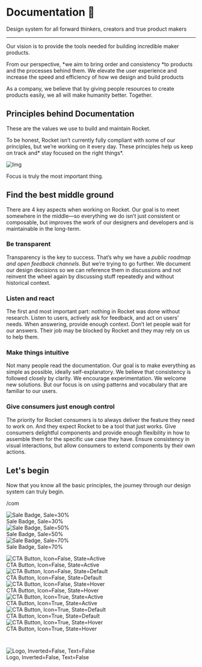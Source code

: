 
# Documentation 🚀

Design system for all forward thinkers, creators and true product makers

---

Our vision is to provide the tools needed for building incredible maker products.

From our perspective, *we aim to bring order and consistency *to products and the processes behind them. We elevate the user experience and increase the speed and efficiency of how we design and build products

As a company, we believe that by giving people resources to create products easily, we all will make humanity better. Together.

## Principles behind Documentation

These are the values we use to build and maintain Rocket.

To be honest, Rocket isn’t currently fully compliant with some of our principles, but we’re working on it every day. These principles help us keep on track and* stay focused on the right things*.

![Img](https://studio-assets.supernova.io/design-systems/14533/9289758a-6300-472a-bbc6-a57098081abf.jpeg?Expires=1990828800&Policy=eyJTdGF0ZW1lbnQiOlt7IlJlc291cmNlIjoiaHR0cHM6Ly9zdHVkaW8tYXNzZXRzLnN1cGVybm92YS5pby9kZXNpZ24tc3lzdGVtcy8xNDUzMy85Mjg5NzU4YS02MzAwLTQ3MmEtYmJjNi1hNTcwOTgwODFhYmYuanBlZyIsIkNvbmRpdGlvbiI6eyJEYXRlTGVzc1RoYW4iOnsiQVdTOkVwb2NoVGltZSI6MTk5MDgyODgwMH19fV19&Signature=E9DL6D-ZtS~4qaH18y5tnHC4gtpQUzZb85NmDFMuezn~MaWHPSumzBv6tXkxGqSgGyKh~9FaYnbfHkcJhU~4F~jdbuY70gbRxUpvnBtyCpz8o0mci-d2A9WoIZ3RGl11izD3c2WMfUaKhSaFlUw8cTGP-9vrqeUi58O2P4zYT9eAeyvOIFzQXgIgljhxiB9mIVU5a4j1vDL8ntJpagEZukKRskOgMrrB4LNQ-nRsvXFF7W5C5EkdoZPZf4jFxcQu2Yj6M9-bqNBXubYMsYYhEXqvqUOAnYVaE59E5PSSe43HKv2gp1ajSJ3ttHtTtCITO8Vyfh1FoTl03Z18ki8iZg__&Key-Pair-Id=APKAJGK34LCCAUR7N6LA)

Focus is truly the most important thing.

## Find the best middle ground

There are 4 key aspects when working on Rocket. Our goal is to meet somewhere in the middle—so everything we do isn’t just consistent or composable, but improves the work of our designers and developers and is maintainable in the long-term.

### Be transparent

Transparency is the key to success. That’s why we have a *public roadmap and open feedback channels*. But we’re trying to go further. We document our design decisions so we can reference them in discussions and not reinvent the wheel again by discussing stuff repeatedly and without historical context.

### Listen and react

The first and most important part: nothing in Rocket was done without research. Listen to users, actively ask for feedback, and act on users’ needs. When answering, provide enough context. Don’t let people wait for our answers. Their job may be blocked by Rocket and they may rely on us to help them.

### Make things intuitive

Not many people read the documentation. Our goal is to make everything as simple as possible, ideally self-explanatory. We believe that consistency is followed closely by clarity. We encourage experimentation. We welcome new solutions. But our focus is on using patterns and vocabulary that are familiar to our users.

### Give consumers just enough control

The priority for Rocket consumers is to always deliver the feature they need to work on. And they expect Rocket to be a tool that just works. Give consumers delightful components and provide enough flexibility in how to assemble them for the specific use case they have. Ensure consistency in visual interactions, but allow consumers to extend components by their own actions.

## Let's begin

Now that you know all the basic principles, the journey through our design system can truly begin.

/com

  
![Sale Badge, Sale=30%](https://studio-assets.supernova.io/design-systems/14533/dd2ef393-11a8-43e0-a7d2-e752d2efed08.png?Expires=1990828800&Policy=eyJTdGF0ZW1lbnQiOlt7IlJlc291cmNlIjoiaHR0cHM6Ly9zdHVkaW8tYXNzZXRzLnN1cGVybm92YS5pby9kZXNpZ24tc3lzdGVtcy8xNDUzMy9kZDJlZjM5My0xMWE4LTQzZTAtYTdkMi1lNzUyZDJlZmVkMDgucG5nIiwiQ29uZGl0aW9uIjp7IkRhdGVMZXNzVGhhbiI6eyJBV1M6RXBvY2hUaW1lIjoxOTkwODI4ODAwfX19XX0_&Signature=ZMYHl6AMIOUrHr5m5~XgXw5y0n8YqEfEzWtc2rIbbvfzCer~CoWv6HSaTN-~qvdu5POgUVWnVE2aUFcSZj7I-vKAhkkxy7PA4jBnHLHg7k9GdG3teeLtW3jBAEjZEWFxjYTRMLQyrLkNHmgEaIq7qSloWgsGlqYn~8GPNIsaPubEKq5I7ULE6Yuxaa19~Ffu5tgp0PuEifKId4M92QYPwy8HGAoe7NmN2CqE57k1xp5dIrTkhZvTKqFOZCyxIyUSWZcwQmhud5qLktMKtziHRHnsFlyZ4DOfg~ynDcGHB-~5wQXLbSz3~0dQRh~3lQLYUibjUD4x2yS74jJmym5UPg__&Key-Pair-Id=APKAJGK34LCCAUR7N6LA)  
Sale Badge, Sale=30%  
![Sale Badge, Sale=50%](https://studio-assets.supernova.io/design-systems/14533/f174b51a-2d7f-4055-8d40-dafd4cfdf9fc.png?Expires=1990828800&Policy=eyJTdGF0ZW1lbnQiOlt7IlJlc291cmNlIjoiaHR0cHM6Ly9zdHVkaW8tYXNzZXRzLnN1cGVybm92YS5pby9kZXNpZ24tc3lzdGVtcy8xNDUzMy9mMTc0YjUxYS0yZDdmLTQwNTUtOGQ0MC1kYWZkNGNmZGY5ZmMucG5nIiwiQ29uZGl0aW9uIjp7IkRhdGVMZXNzVGhhbiI6eyJBV1M6RXBvY2hUaW1lIjoxOTkwODI4ODAwfX19XX0_&Signature=TL9koIsRPZTzCl10uJcckFRwPTiQJrMbh-gLjUh8UCPxI2fHZmX9IrWXM-Z-tYUKOgPvH9O7ohs5pAPR-O-GaZEI2E4CEc3B2lieSypmH7zULxS9obv-DiRR3ZG69zxDKhbo-0~fWW-BsLC2EMCEgqg5oPcF5tqFMLA2dzWPZyIUYymdejxqBXoS~2yRKC2eMScBX2uDwk7SuSya2LP3rmrjFPAAjzphlKwpMP8ZbIEOwraMNuNuIIx6v9amnEJBvf7OVQ4w71y9bp77EtbcsBc0Z1uO4SsjZX502dKyqAiLn3IAedooUbZZlRaekqH4QGwV-uHkfb6T0ERhcNjYOQ__&Key-Pair-Id=APKAJGK34LCCAUR7N6LA)  
Sale Badge, Sale=50%  
![Sale Badge, Sale=70%](https://studio-assets.supernova.io/design-systems/14533/2967d6c9-1219-43c5-ada9-9305cc4125f7.png?Expires=1990828800&Policy=eyJTdGF0ZW1lbnQiOlt7IlJlc291cmNlIjoiaHR0cHM6Ly9zdHVkaW8tYXNzZXRzLnN1cGVybm92YS5pby9kZXNpZ24tc3lzdGVtcy8xNDUzMy8yOTY3ZDZjOS0xMjE5LTQzYzUtYWRhOS05MzA1Y2M0MTI1ZjcucG5nIiwiQ29uZGl0aW9uIjp7IkRhdGVMZXNzVGhhbiI6eyJBV1M6RXBvY2hUaW1lIjoxOTkwODI4ODAwfX19XX0_&Signature=MS5Wm3xszCsa1aIieh33TfUpd4wf8YbXwq~onS-BufjF834K4e3DcbXggpJp-qRWywL5DIu~~Yrf5G5C6xFbHWwIM20qQBSatWmaiFcoq5GujysSmm5lRQ5TiqflY6eNRZ6RE6ubQpQ~G~Zi6zjgx~gSnlgrp8vqHFbaO5~~lVe7NMTETXc2qBSqCzbFqfog573hDlBxHvePVuIjfNjTpCaABnE2nbWoNi2Fy5t8E9iOMuGVtsLFoS91xHCmMgbxtz-ZedFcB7c52WMCZ3p3X1fXEhNqjOoihbC2xjCgbyq448My8tAhUifahW7PqH-Kv-MEbV5gZxT~Du4~evg~AA__&Key-Pair-Id=APKAJGK34LCCAUR7N6LA)  
Sale Badge, Sale=70%  


  
![CTA Button, Icon=False, State=Active](https://studio-assets.supernova.io/design-systems/14533/f2863cdd-aa5a-4a92-a5cf-005303b5b562.png?Expires=1990828800&Policy=eyJTdGF0ZW1lbnQiOlt7IlJlc291cmNlIjoiaHR0cHM6Ly9zdHVkaW8tYXNzZXRzLnN1cGVybm92YS5pby9kZXNpZ24tc3lzdGVtcy8xNDUzMy9mMjg2M2NkZC1hYTVhLTRhOTItYTVjZi0wMDUzMDNiNWI1NjIucG5nIiwiQ29uZGl0aW9uIjp7IkRhdGVMZXNzVGhhbiI6eyJBV1M6RXBvY2hUaW1lIjoxOTkwODI4ODAwfX19XX0_&Signature=POwYGlnk39I5EtN1j3xNOYrOoMAWqqNIX6nx3w-jmVLBrxUXt4D539spVJ1cX4WcTOBNUAxIe4Mwf4BVYSy8A9~B3ufTKHPpmDopweCq9Vl6O7QExFBwZgDpS1~ywknHjQTtnG4ECg4tf0tmGie59eJgil3U6443qRqTejxLH-hobqzJP8JV-remBplQ7EGSG1xOCL1T7F6lIRzlcWeRREA3IGPSsn5GLWNFtuO4vBn9YG8u~XiSBv5ROXw-QWB9v3Cr3nB8fcDb26g6JvqyBVs5O5Y99WHG1igqB1IjB4kMIqAWdjCTe6riTdKeu6lppPML9GmUQMmU6he29raopA__&Key-Pair-Id=APKAJGK34LCCAUR7N6LA)  
CTA Button, Icon=False, State=Active  
![CTA Button, Icon=False, State=Default](https://studio-assets.supernova.io/design-systems/14533/3b16a9c8-a9fa-4984-8ac0-c5ea1de824ea.png?Expires=1990828800&Policy=eyJTdGF0ZW1lbnQiOlt7IlJlc291cmNlIjoiaHR0cHM6Ly9zdHVkaW8tYXNzZXRzLnN1cGVybm92YS5pby9kZXNpZ24tc3lzdGVtcy8xNDUzMy8zYjE2YTljOC1hOWZhLTQ5ODQtOGFjMC1jNWVhMWRlODI0ZWEucG5nIiwiQ29uZGl0aW9uIjp7IkRhdGVMZXNzVGhhbiI6eyJBV1M6RXBvY2hUaW1lIjoxOTkwODI4ODAwfX19XX0_&Signature=EA~7r1PsOghwmy4V9L6pSRumQwl0CEiEy1hwOdvkYe49jOP0m2JvMk1SWEsMeW7FcMoK082FejIucxjd0B6mwj3A3hynub4WujGaOiZf47M04QTZAwf-bCutKoVSGl-YE0unEz6NLIPCgkGu9iSdl8mRxpkUdHpKiYc6S6gWQEi-veMBjBXNQFOdby21zURKlzqsakTmNde3rk0Fv4piBFnziMC2QR5gewducfhEUdWFBBf-8XoHXK2bQtrgfN6EC2I62hENEAT9fFEUcaAyXPz0LYcaoHkdlt95vYdN9dOfknNN2KX3-nJSwdjd7eIfWO-j4DtmRvEGv5C9RHaIJg__&Key-Pair-Id=APKAJGK34LCCAUR7N6LA)  
CTA Button, Icon=False, State=Default  
![CTA Button, Icon=False, State=Hover](https://studio-assets.supernova.io/design-systems/14533/04576336-a728-4d18-8ae7-b1e89d577c5d.png?Expires=1990828800&Policy=eyJTdGF0ZW1lbnQiOlt7IlJlc291cmNlIjoiaHR0cHM6Ly9zdHVkaW8tYXNzZXRzLnN1cGVybm92YS5pby9kZXNpZ24tc3lzdGVtcy8xNDUzMy8wNDU3NjMzNi1hNzI4LTRkMTgtOGFlNy1iMWU4OWQ1NzdjNWQucG5nIiwiQ29uZGl0aW9uIjp7IkRhdGVMZXNzVGhhbiI6eyJBV1M6RXBvY2hUaW1lIjoxOTkwODI4ODAwfX19XX0_&Signature=DJ3D2QJxkYXDq2gZCqUTDHCK5j7IGcGfVyyzWJRqujntHVPokBofcHOeiMxtVio4cjiunFJiCDU-gn1d~880Q7QIU2hLrMicxrih3nAA2p1jo2GTGzghj1rofY09bqplcjgV6xudpgNZ1NWZqwFchtL1VcViYNvKrgev1SteUR11U-nsTBUDc1Wx56-ghAOlU88qU9f0P-4NFWIzYQNILSEKI5qy2MVp41gwTdE1LM~9XAEHUpqVXYPH0RdWPsBQsJA8CcmcPLfGc8VKvqcs-GkC2paVU0a2cFSMNc6MMCTUVxfww5xlwv-qlVyPAvL5GwrXofk6xRKMGhZpjHQdAw__&Key-Pair-Id=APKAJGK34LCCAUR7N6LA)  
CTA Button, Icon=False, State=Hover  
![CTA Button, Icon=True, State=Active](https://studio-assets.supernova.io/design-systems/14533/73fb7e70-0d51-41c9-b218-c66800c15b7f.png?Expires=1990828800&Policy=eyJTdGF0ZW1lbnQiOlt7IlJlc291cmNlIjoiaHR0cHM6Ly9zdHVkaW8tYXNzZXRzLnN1cGVybm92YS5pby9kZXNpZ24tc3lzdGVtcy8xNDUzMy83M2ZiN2U3MC0wZDUxLTQxYzktYjIxOC1jNjY4MDBjMTViN2YucG5nIiwiQ29uZGl0aW9uIjp7IkRhdGVMZXNzVGhhbiI6eyJBV1M6RXBvY2hUaW1lIjoxOTkwODI4ODAwfX19XX0_&Signature=NB9tlls4vD3M79ietIgZcECa9gmcLB4XKFHx7~-Ex5w5TGqaI2JFvsz~rVAofFfEX9pZGEWmi3KjYxSY5lq9bYPRtmng2qQpjCLZmqXeqHC~ihKg70KD~RLmNpyvtTMMc5PNLnKBpGYR4i4-W9nBOYrOwGh6BoOD8HSfXp32yy0lYRQZID4Bg349l9hRIop50jWHy-1dS3ks0TuZI6n~aPzLk38gKc9zMiAd7uK2aJY6ldZrs1USCy7ouLTCBUlKzduwQRXZFXFStZsxvkSJd~JMUStjiMVhZt3wNBv6hmL2G~hlAaFAzNyUxr8eJgsKAKO82qZcpMTieIkPAbUbnw__&Key-Pair-Id=APKAJGK34LCCAUR7N6LA)  
CTA Button, Icon=True, State=Active  
![CTA Button, Icon=True, State=Default](https://studio-assets.supernova.io/design-systems/14533/d07164cb-a4cc-41fa-b5c9-003486fee7d0.png?Expires=1990828800&Policy=eyJTdGF0ZW1lbnQiOlt7IlJlc291cmNlIjoiaHR0cHM6Ly9zdHVkaW8tYXNzZXRzLnN1cGVybm92YS5pby9kZXNpZ24tc3lzdGVtcy8xNDUzMy9kMDcxNjRjYi1hNGNjLTQxZmEtYjVjOS0wMDM0ODZmZWU3ZDAucG5nIiwiQ29uZGl0aW9uIjp7IkRhdGVMZXNzVGhhbiI6eyJBV1M6RXBvY2hUaW1lIjoxOTkwODI4ODAwfX19XX0_&Signature=chX3P4WdGmyTRCLP9qCFs9fEGkdzanQ8uQ7zbzFKr3iD8FaJs-slFSCvNhurc3HnKr1Bj08obzM78Imq3N5a9l4PrKjJXyohHINjEau5M51-cOw6FQ7WMLFsblVJJihlYH7UJJIMu4RaPv0H9xgFYbYwCpVrqkMj~2ivL5pIzcxzwpTkF-2k0TK3g54TicA3gOdCmyuT4F6IGh4ipmJmn8x5AWV4cUrxLhgkjFNRoYEVtx92CSKKSZnb6nAYv~kzhGM2kPKsrE23arECrX5wObwm2-DI3qDe4updCG3Cz5KcLz~qM4NGk7mIXcKyTVAKWOhBLEHBak8XjlrfZymN8A__&Key-Pair-Id=APKAJGK34LCCAUR7N6LA)  
CTA Button, Icon=True, State=Default  
![CTA Button, Icon=True, State=Hover](https://studio-assets.supernova.io/design-systems/14533/10200721-cbb6-41d8-9db0-5e7d32321600.png?Expires=1990828800&Policy=eyJTdGF0ZW1lbnQiOlt7IlJlc291cmNlIjoiaHR0cHM6Ly9zdHVkaW8tYXNzZXRzLnN1cGVybm92YS5pby9kZXNpZ24tc3lzdGVtcy8xNDUzMy8xMDIwMDcyMS1jYmI2LTQxZDgtOWRiMC01ZTdkMzIzMjE2MDAucG5nIiwiQ29uZGl0aW9uIjp7IkRhdGVMZXNzVGhhbiI6eyJBV1M6RXBvY2hUaW1lIjoxOTkwODI4ODAwfX19XX0_&Signature=YIikAQJgYLf6FE6rLITWD4txOHqs4Pa60gIgaWhK0XF8vIOMgcq8LUNuQ6vGdmZ16O8JE7eIWA2qGnOcUGAnuGBvx7el7nur1sZ-1J5D4uS1Jd9PH5ydbeI35SM~z4mEYX7xzVGH0LFFU~WDRdPAwJqTC2kX~p492vPYiXRt-Vr3VgUXUKyeAnY8W0TFgj03DRHgzXbnEK3PxOeG9zf6eFkvUCsLLOehtOIgBKRfLXt9~rs9Sff5HIZQ3Ev-BxB1D65QBUSe~6qMe-Eu2m7VN27qxX6CBHxjcEEuNBubugZn~HjeCQOibRFzV7F~0dp2nRGxfwFtSi2xTVHY4vTFNQ__&Key-Pair-Id=APKAJGK34LCCAUR7N6LA)  
CTA Button, Icon=True, State=Hover  


```javascript  
  
```

  
![Logo, Inverted=False, Text=False](https://studio-assets.supernova.io/design-systems/14533/f644b5fd-7827-44e3-860a-b0e06033a722.png?Expires=1990828800&Policy=eyJTdGF0ZW1lbnQiOlt7IlJlc291cmNlIjoiaHR0cHM6Ly9zdHVkaW8tYXNzZXRzLnN1cGVybm92YS5pby9kZXNpZ24tc3lzdGVtcy8xNDUzMy9mNjQ0YjVmZC03ODI3LTQ0ZTMtODYwYS1iMGUwNjAzM2E3MjIucG5nIiwiQ29uZGl0aW9uIjp7IkRhdGVMZXNzVGhhbiI6eyJBV1M6RXBvY2hUaW1lIjoxOTkwODI4ODAwfX19XX0_&Signature=aMK3bhYuQlo93QvmK77Zn~DAOaya8gMDoWkL3~w20JtN8TmNWr-5pZyBlFjEFuOqJGZsuklso-h8M4vF3xTUL5Sw0ZS2U~KSPsNLgSVA7qQiP16YRjHO72qi4N133lhqCFChzBQWekzaaznNchsGabtcGlhRUIR30iwaPQQZ0yKgkRIxvKx6QtrYLUjnbFtUJ-RYIS6pAIGxIuIkaemcw6aq5xRMIpXf-c40HZePC0iSb4Ro-IXxwwlx5abUUkBX0hpUwlGZC8FykG5aBmEnZQjSY9pR~~trDpTyWETexwqIfjn~vd0iHr17UpWX03EPX4PL0iA5fm7vw1CFuFVYVA__&Key-Pair-Id=APKAJGK34LCCAUR7N6LA)  
Logo, Inverted=False, Text=False  


  
  
